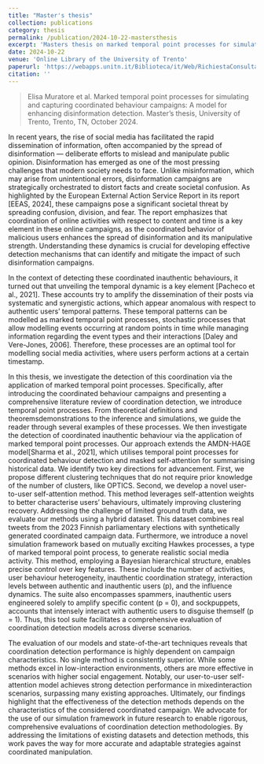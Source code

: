 ```yaml
---
title: "Master's thesis"
collection: publications
category: thesis
permalink: /publication/2024-10-22-mastersthesis
excerpt: 'Masters thesis on marked temporal point processes for simulating and capturing coordinated behaviour campaigns: A model for enhancing disinformation detection.'
date: 2024-10-22
venue: 'Online Library of the University of Trento'
paperurl: 'https://webapps.unitn.it/Biblioteca/it/Web/RichiestaConsultazioneTesi/375560'
citation: ''
---
```


> Elisa Muratore et al. Marked temporal point processes for simulating and capturing coordinated behaviour campaigns: A model for enhancing disinformation detection. Master’s thesis, University of Trento, Trento, TN, October 2024.

In recent years, the rise of social media has facilitated the rapid dissemination of information, often accompanied by the spread of disinformation — deliberate efforts to mislead and manipulate public opinion. Disinformation has emerged as one of the most pressing challenges that modern society needs to face. Unlike misinformation, which may arise from unintentional errors, disinformation campaigns are strategically orchestrated to distort facts and create societal confusion. As highlighted by the European External Action Service Report in its report [EEAS, 2024], these campaigns pose a significant societal threat by spreading confusion, division, and fear. The report emphasizes that coordination of online activities with respect to content and time is a key element in these online campaigns, as the coordinated behavior of malicious users enhances the spread of disinformation and its manipulative strength. Understanding these dynamics is crucial for developing effective detection mechanisms that can identify and mitigate the impact of such disinformation campaigns.

In the context of detecting these coordinated inauthentic behaviours, it turned out that unveiling the temporal dynamic is a key element [Pacheco et al., 2021]. These accounts try to amplify the dissemination of their posts via systematic and synergistic actions, which appear anomalous with respect to authentic users’ temporal patterns. These temporal patterns can be modelled as marked temporal point processes, stochastic processes that allow modelling events occurring at random points in time while managing information regarding the event types and their interactions [Daley and Vere-Jones, 2006]. Therefore, these processes are an optimal tool for modelling social media activities, where users perform actions at a certain timestamp.

In this thesis, we investigate the detection of this coordination via the application of marked temporal point processes. Specifically, after introducing the coordinated behaviour campaigns and presenting a comprehensive literature review of coordination detection, we introduce temporal point processes. From theoretical definitions and theoremsdemonstrations to the inference and simulations, we guide the reader through several examples of these processes. We then investigate the detection of coordinated inauthentic behaviour via the application of marked temporal point processes. Our approach extends the AMDN-HAGE model[Sharma et al., 2021], which utilises temporal point processes for coordinated behaviour detection and masked self-attention for summarising historical data. We identify two key directions for advancement. First, we propose different clustering techniques that do not require prior knowledge of the number of clusters, like OPTICS. Second, we develop a novel user-to-user self-attention method. This method leverages self-attention weights to better characterise users’ behaviours, ultimately improving clustering recovery. Addressing the challenge of limited ground truth data, we evaluate our methods using a hybrid dataset. This dataset combines real tweets from the 2023 Finnish parliamentary elections with synthetically generated coordinated campaign data. Furthermore, we introduce a novel simulation framework based on mutually exciting Hawkes processes, a type of marked temporal point process, to generate realistic social media activity. This method, employing a Bayesian hierarchical structure, enables precise control over key features. These include the number of activities, user behaviour heterogeneity, inauthentic coordination strategy, interaction levels between authentic and inauthentic users (p), and the influence dynamics. The suite also encompasses spammers, inauthentic users engineered solely to amplify specific content (p = 0), and sockpuppets, accounts that intensely interact with authentic users to disguise themself (p = 1). Thus, this tool suite facilitates a comprehensive evaluation of coordination detection models across diverse scenarios.

The evaluation of our models and state-of-the-art techniques reveals that coordination detection performance is highly dependent on campaign characteristics. No single method is consistently superior. While some methods excel in low-interaction environments, others are more effective in scenarios with higher social engagement. Notably, our user-to-user self-attention model achieves strong detection performance in mixedinteraction scenarios, surpassing many existing approaches. Ultimately, our findings highlight that the effectiveness of the detection methods depends on the characteristics of the considered coordinated campaign. We advocate for the use of our simulation framework in future research to enable rigorous, comprehensive evaluations of coordination detection methodologies. By addressing the limitations of existing datasets and detection methods, this work paves the way for more accurate and adaptable strategies against coordinated manipulation.


